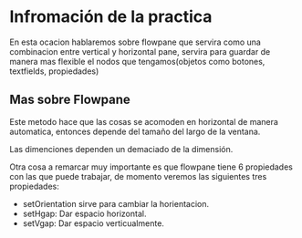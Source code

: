 # Infromación de la practica 
En esta ocacion hablaremos sobre flowpane que servira como una combinacion entre vertical y horizontal pane, servira para guardar de manera mas flexible el nodos que tengamos(objetos como botones, textfields, propiedades)

## Mas sobre Flowpane
Este metodo hace que las cosas se acomoden en horizontal de manera automatica, entonces depende del tamaño del largo de la ventana.

Las dimenciones dependen un demaciado de la dimensión.

Otra cosa a remarcar muy importante es que flowpane tiene 6 propiedades con las que puede trabajar, de momento veremos las siguientes tres propiedades:
- setOrientation
sirve para cambiar la horientacion.
- setHgap: Dar espacio horizontal. 
- setVgap: Dar espacio verticualmente.

